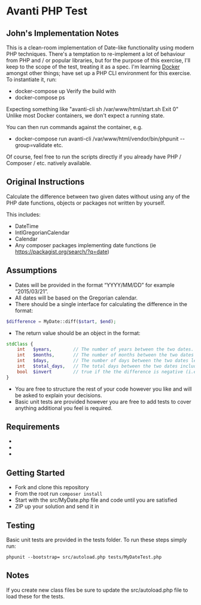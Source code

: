 Avanti PHP Test
===============


John's Implementation Notes
-----------
This is a clean-room implementation of Date-like functionality using modern PHP techniques.
There's a temptation to re-implement a lot of behaviour from PHP and / or popular libraries, but for the purpose of this exercise, I'll keep to the scope of the test, treating it as a spec.
I'm learning [Docker](https://www.docker.com/) amongst other things; have set up a PHP CLI environment for this exercise.
To instantiate it, run:
 * docker-compose up
Verify the build with 
 * docker-compose ps

Expecting something like "avanti-cli   sh /var/www/html/start.sh   Exit 0"
Unlike most Docker containers, we don't expect a running state.
  
You can then run commands against the container, e.g.
 * docker-compose run avanti-cli /var/www/html/vendor/bin/phpunit --group=validate
 etc.
 
 Of course, feel free to run the scripts directly if you already have PHP / Composer / etc. natively available. 


Original Instructions
-----------

Calculate the difference between two given dates without using any of the PHP date functions, objects or packages not written by yourself.

This includes:
 * DateTime
 * IntlGregorianCalendar
 * Calendar
 * Any composer packages implementing date functions (ie https://packagist.org/search/?q=date)

Assumptions
-----------

* Dates will be provided in the format “YYYY/MM/DD” for example “2015/03/21”.
* All dates will be based on the Gregorian calendar.
* There should be a single interface for calculating the difference in the format:

```php
$difference = MyDate::diff($start, $end);
```

* The return value should be an object in the format:

```php
stdClass {
    int   $years,        // The number of years between the two dates.
    int   $months,       // The number of months between the two dates less the years.
    int   $days,         // The number of days between the two dates less the months and the years.
    int   $total_days,   // The total days between the two dates including the months and years.
    bool  $invert        // true if the the difference is negative (i.e. $start > $end).
}
```

* You are free to structure the rest of your code however you like and will be asked to explain your decisions.
* Basic unit tests are provided however you are free to add tests to cover anything additional you feel is required.


Requirements
------------
* [PHP]: http://php.net
* [Composer]: https://getcomposer.org 
* [PHPUnit]: https://phpunit.de/getting-started.html 


Getting Started
---------------
* Fork and clone this repository
* From the root run `composer install`
* Start with the src/MyDate.php file and code until you are satisfied
* ZIP up your solution and send it in

Testing
-------
Basic unit tests are provided in the tests folder. To run these steps simply run:

```
phpunit --bootstrap= src/autoload.php tests/MyDateTest.php
```

Notes
-----
If you create new class files be sure to update the src/autoload.php file to load these for the tests.
